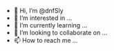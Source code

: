 - 👋 Hi, I’m @dnfSly
- 👀 I’m interested in ...
- 🌱 I’m currently learning ...
- 💞️ I’m looking to collaborate on ...
- 📫 How to reach me ...

<!---
dnfSly/dnfSly is a ✨ special ✨ repository because its `README.md` (this file) appears on your GitHub profile.
You can click the Preview link to take a look at your changes.
--->
